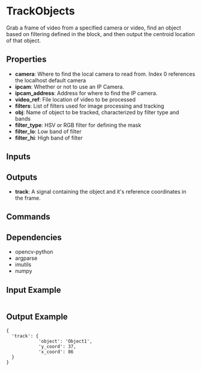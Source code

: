TrackObjects
========
Grab a frame of video from a specified camera or video, find an object based on filtering defined in the block, and then output the centroid location of that
object.

Properties
----------
- **camera**: Where to find the local camera to read from. Index 0 references the localhost default camera
- **ipcam**: Whether or not to use an IP Camera.
- **ipcam_address**: Address for where to find the IP camera.
- **video_ref**: File location of video to be processed
- **filters**: List of filters used for image processing and tracking
- **obj**: Name of object to be tracked, characterized by filter type and bands
- **filter_type**: HSV or RGB filter for defining the mask
- **filter_lo**: Low band of filter
- **filter_hi**: High band of filter


Inputs
------

Outputs
-------
- **track**: A signal containing the object and it's reference coordinates in the frame.

Commands
--------

Dependencies
------------
-    opencv-python
-    argparse
-    imutils
-    numpy

Input Example
-------------
```
```

Output Example
--------------
```
{
  'track': {
            'object': 'Object1',
            'y_coord': 37,
            'x_coord': 86
  }
}
```
